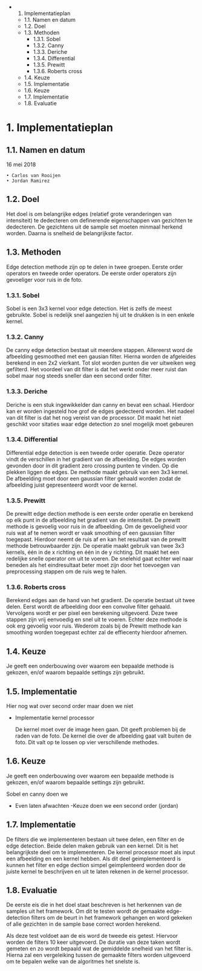 <!-- MarkdownTOC -->

- 1. Implementatieplan
	- 1.1. Namen en datum
	- 1.2. Doel
	- 1.3. Methoden
		- 1.3.1. Sobel
		- 1.3.2. Canny
		- 1.3.3. Deriche
		- 1.3.4. Differential
		- 1.3.5. Prewitt
		- 1.3.6. Roberts cross
	- 1.4. Keuze
	- 1.5. Implementatie
	- 1.6. Keuze
	- 1.7. Implementatie
	- 1.8. Evaluatie

<!-- /MarkdownTOC -->
# 1. Implementatieplan

## 1.1. Namen en datum

16 mei 2018

    • Carlos van Rooijen
    • Jordan Ramirez

## 1.2. Doel
Het doel is om belangrijke edges (relatief grote veranderingen van intensiteit) te dedecteren om definerende eigenschappen van gezichten te dedecteren.  De gezichtens uit de sample set moeten minmaal herkend worden. Daarna is snelheid de belangrijkste factor.

## 1.3. Methoden

Edge detection methode zijn op te delen in twee groepen. Eerste order operators en tweede order operators. De eerste order operators zijn gevoeliger voor ruis in de foto. 

### 1.3.1. Sobel
Sobel is een 3x3 kernel voor edge detection. Het is zelfs de meest gebruikte. Sobel is redelijk snel aangezien hij uit te drukken is in een enkele kernel.

### 1.3.2. Canny
De canny edge detection bestaat uit meerdere stappen. Allereerst word de afbeelding gesmoothed met een gausian filter. Hierna worden de afgeleides berekend in een 2x2 vierkant. Tot slot worden punten die ver uitweiken weg gefilterd. Het voordeel van dit filter is dat het werkt onder meer ruist dan sobel maar nog steeds sneller dan een second order filter.

### 1.3.3. Deriche

Deriche is een stuk ingewikkelder dan canny en bevat een schaal. Hierdoor kan er worden ingesteld hoe grof de edges gedecteerd worden. Het nadeel van dit filter is dat het nog vereist van de processor. Dit maakt het niet geschikt voor sitaties waar edge detection zo snel mogelijk moet gebeuren

### 1.3.4. Differential

Differential edge detection is een tweede order operatie. Deze operator vindt de verschillen in het gradient van de afbeelding. De edges worden gevonden door in dit gradient zero crossing punten te vinden. Op die plekken liggen de edges. De methode maakt gebruik van een 3x3 kernel. De afbeelding moet door een gaussian filter gehaald worden zodat de afbeelding juist gepresenteerd wordt voor de kernel.


### 1.3.5. Prewitt

De prewitt edge dection methode is een eerste order operatie en berekend op elk punt in de afbeelding het gradient van de intensiteit. De prewitt methode is gevoelig voor ruis in de afbeelding. Om de gevoeligheid voor ruis wat af te nemen wordt er vaak smoothing of een gaussian filter toegepast. Hierdoor neemt de ruis af en kan het resultaat van de prewitt methode betrouwbaarder zijn.
De operatie maakt gebruik van twee 3x3 kernels, één in de x richting en één in de y richting. Dit maakt het een redelijke snelle operator om uit te voeren. De snelehid gaat echter wel naar beneden als het eindresultaat beter moet zijn door het toevoegen van preprocessing stappen om de ruis weg te halen.

### 1.3.6. Roberts cross

Berekend edges aan de hand van het gradient. De operatie bestaat uit twee delen. Eerst wordt de afbeelding door een convolve filter gehaald. Vervolgens wordt er per pixel een berekening uitgevoerd. Deze twee stappen zijn vrij eenvoedig en snel uit te voeren. Echter deze methode is ook erg gevoelig voor ruis. Wederom zoals bij de Prewitt methode kan smoothing worden toegepast echter zal de effiecenty hierdoor afnemen.

## 1.4. Keuze
Je geeft een onderbouwing over waarom een bepaalde methode is gekozen, en/of waarom bepaalde settings zijn gebruikt.

## 1.5. Implementatie
Hier nog wat over second order maar doen we niet


- Implementatie kernel processor

	De kernel moet over de image heen gaan. Dit geeft problemen bij de raden van de foto. De kernel die over de afbeelding gaat valt buiten de foto. Dit valt op te lossen op vier verschillende methodes.

## 1.6. Keuze
Je geeft een onderbouwing over waarom een bepaalde methode is gekozen, en/of waarom bepaalde settings zijn gebruikt.

Sobel en canny doen we

- Even laten afwachten
-Keuze doen we een second order (jordan)

## 1.7. Implementatie

De filters die we implementeren bestaan uit twee delen, een filter en de edge detection. Beide delen maken gebruik van een kernel. Dit is het belangrijkste deel om te implementeren. De kernel processor moet als input een afbeelding en een kernel hebben. Als dit deel geimplementeerd is kunnen het filter en edge dection simpel geimplenteerd worden door de juiste kernel te beschrijven en uit te laten rekenen in de kernel processor. 



## 1.8. Evaluatie
De eerste eis die in het doel staat beschreven is het herkennen van de samples uit het framework. Om dit te testen wordt de gemaakte edge-detection filters om de beurt in het framework gehangen en word gekeken of alle gezichten in de sample base correct worden herekend.

Als deze test voldoet aan de eis word de tweede eis getest. Hiervoor worden de filters 10 keer uitgevoerd. De duratie van deze taken wordt gemeten en zo wordt bepaald wat de gemiddelde snelheid van het filter is. Hierna zal een vergeleiking tussen de gemaakte filters worden uitgevoerd om te bepalen welke van de algoritmes het snelste is.
